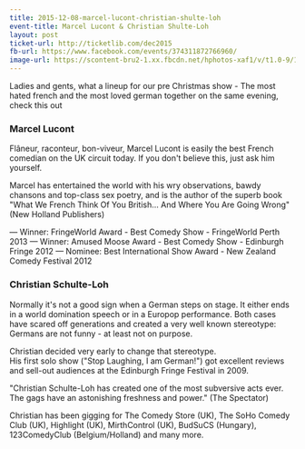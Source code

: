 ```yaml
---
title: 2015-12-08-marcel-lucont-christian-shulte-loh
event-title: Marcel Lucont & Christian Shulte-Loh
layout: post
ticket-url: http://ticketlib.com/dec2015
fb-url: https://www.facebook.com/events/374311872766960/
image-url: https://scontent-bru2-1.xx.fbcdn.net/hphotos-xaf1/v/t1.0-9/11537686_936259773103749_8183365027009812813_n.jpg?oh=35b93f67750b2bfde20a8440a0f5bdf5&oe=55EB3D9A
---
```


Ladies and gents, what a lineup for our pre Christmas show - The most hated french and the most loved german together on the same evening, check this out 

### Marcel Lucont
Flâneur, raconteur, bon-viveur, Marcel Lucont is easily the best French comedian on the UK circuit today. If you don't believe this, just ask him yourself. 

Marcel has entertained the world with his wry observations, bawdy chansons and top-class sex poetry, and is the author of the superb book "What We French Think Of You British... And Where You Are Going Wrong" (New Holland Publishers)

&mdash; Winner: FringeWorld Award - Best Comedy Show - FringeWorld Perth 2013
&mdash; Winner: Amused Moose Award - Best Comedy Show - Edinburgh Fringe 2012 
&mdash; Nominee: Best International Show Award - New Zealand Comedy Festival 2012


### Christian Schulte-Loh
Normally it's not a good sign when a German steps on stage. It either ends in a world domination speech or in a Europop performance. Both cases have scared off generations and created a very well known stereotype:  
Germans are not funny - at least not on purpose.

Christian decided very early to change that stereotype.  
His first solo show ("Stop Laughing, I am German!") got excellent reviews and sell-out audiences at the Edinburgh Fringe Festival in 2009.

"Christian Schulte-Loh has created one of the most subversive acts ever. The gags have an astonishing freshness and power." (The Spectator)

Christian has been gigging for The Comedy Store (UK), The SoHo Comedy Club (UK), Highlight (UK), MirthControl (UK), BudSuCS (Hungary), 123ComedyClub (Belgium/Holland) and many more.